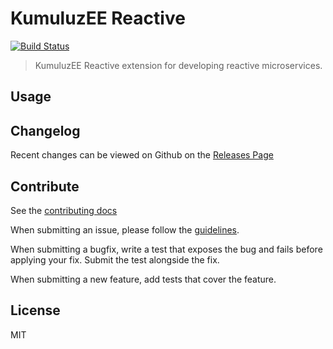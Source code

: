 # KumuluzEE Reactive
[![Build Status](https://img.shields.io/travis/kumuluz/kumuluzee-reactive/master.svg?style=flat)](https://travis-ci.org/kumuluz/kumuluzee-reactive)

> KumuluzEE Reactive extension for developing reactive microservices.

## Usage

## Changelog

Recent changes can be viewed on Github on the [Releases Page](https://github.com/kumuluz/kumuluzee-reactive/releases)

## Contribute

See the [contributing docs](https://github.com/kumuluz/kumuluzee-reactive/blob/master/CONTRIBUTING.md)

When submitting an issue, please follow the 
[guidelines](https://github.com/kumuluz/kumuluzee-reactive/blob/master/CONTRIBUTING.md#bugs).

When submitting a bugfix, write a test that exposes the bug and fails before applying your fix. Submit the test 
alongside the fix.

When submitting a new feature, add tests that cover the feature.

## License

MIT
